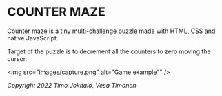 # COUNTER MAZE

Counter maze is a tiny multi-challenge puzzle made with HTML, CSS and native JavaScript.

Target of the puzzle is to decrement all the counters to zero moving the cursor.

<img src="images/capture.png" alt="Game example"" />


*Copyright 2022 Timo Jokitalo, Vesa Timonen*



